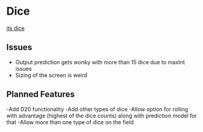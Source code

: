 # Dice
[its dice](https://gestalt404.github.io/Dice/base.html)


## Issues
- Output prediction gets wonky with more than 15 dice due to maxInt issues
- Sizing of the screen is weird

## Planned Features
-Add D20 functionality
-Add other types of dice
-Allow option for rolling with advantage (highest of the dice counts) along with prediction model for that
-Allow more than one type of dice on the field
